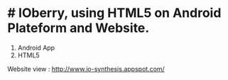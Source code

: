 # # IOberry, using HTML5 on Android Plateform and Website.

1. Android App
2. HTML5

Website view : http://www.io-synthesis.appspot.com/
